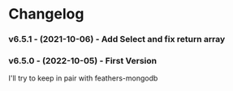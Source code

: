 # Changelog

### v6.5.1 - (2021-10-06) - Add Select and fix return array

### v6.5.0 - (2022-10-05) - First Version

I'll try to keep in pair with feathers-mongodb